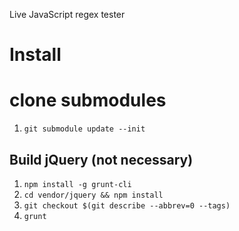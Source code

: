 Live JavaScript regex tester

# Install

# clone submodules
 1. `git submodule update --init`

## Build jQuery (not necessary)
 1. `npm install -g grunt-cli`
 2. `cd vendor/jquery && npm install`
 3. `git checkout $(git describe --abbrev=0 --tags)`
 4. `grunt`
